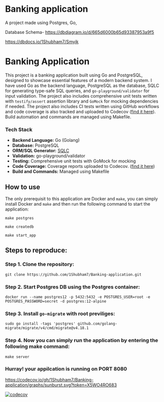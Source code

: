 # Banking application

A project made using Postgres, Go, 

Database Schema- https://dbdiagram.io/d/665d6000b65d93387953a9f5

https://dbdocs.io/1Shubham7/Smyik

# Banking Application

This project is a banking application built using Go and PostgreSQL, designed to showcase essential features of a modern backend system. I have used Go as the backend language, PostgreSQL as the database, SQLC for generating type-safe SQL queries, and `go-playground/validator` for input validation. The project also includes comprehensive unit tests written with `testify/assert` assertion library and `GoMock` for mocking dependencies if needed. The project also includes CI tests written using GitHub workflows and code coverage is also tracked and uploaded to Codecov ([find it here](https://app.codecov.io/gh/1shubham7/banking-application)). Build automation and commands are managed using Makefile.

### Tech Stack

- **Backend Language:** Go (Golang)
- **Database:** PostgreSQL
- **ORM/SQL Generator:** [SQLC](https://sqlc.dev/)
- **Validation:** go-playground/validator
- **Testing:** Comprehensive unit tests with GoMock for mocking
- **Code Coverage:** Coverage reports uploaded to Codecov. ([find it here](https://app.codecov.io/gh/1shubham7/banking-application))
- **Build and Commands:** Managed using Makefile

## How to use

The only prerequisit to this application are Docker and `make`, you can simply install Docker and `make` and then run the following command to start the application:

`make postgres`

`make createdb`

```
make start_app
```

## Steps to reproduce:

### Step 1. Clone the repository:

```
git clone https://github.com/1Shubham7/Banking-application.git
```

### Step 2. Start Postgres DB using the Postgres container:

```
docker run --name postgres12 -p 5432:5432 -e POSTGRES_USER=root -e  POSTGRES_PASSWORD=secret -d postgres:12-alpine
```

### Step 3. Install `go-migrate` with root previliges:

```
sudo go install -tags 'postgres' github.com/golang-migrate/migrate/v4/cmd/migrate@v4.18.1
```

### Step 4. Now you can simply run the application by entering the following make command:

```
make server
```

### Hurray! your appilcation is running on PORT 8080

https://codecov.io/gh/1Shubham7/Banking-application/graphs/sunburst.svg?token=X5WO4RO683

[![codecov](https://codecov.io/gh/1Shubham7/Banking-application/graph/badge.svg?token=X5WO4RO683)](https://codecov.io/gh/1Shubham7/Banking-application)

